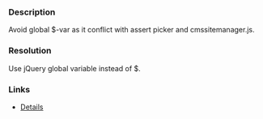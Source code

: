 ﻿---
Title: Avoid using $ in pages
FileName: resp516901.html
---
### Description
Avoid global $-var as it conflict with assert picker and cmssitemanager.js.

### Resolution
Use jQuery global variable instead of $.

### Links
- [Details](http://chuvash.eu/2012/06/01/in-cmssitemanager-js-conflicts-with-in-jquery/)
